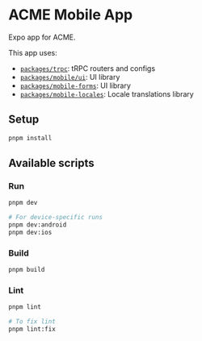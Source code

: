 # ACME Mobile App

Expo app for ACME.

This app uses:

- [`packages/trpc`](../../packages/trpc): tRPC routers and configs
- [`packages/mobile/ui`](../../packages/mobile/ui): UI library
- [`packages/mobile-forms`](../../packages/mobile-forms): UI library
- [`packages/mobile-locales`](../../packages/mobile-locales): Locale translations library

## Setup

```bash
pnpm install
```

## Available scripts

### Run

```bash
pnpm dev

# For device-specific runs
pnpm dev:android
pnpm dev:ios
```

### Build

```bash
pnpm build
```

### Lint

```bash
pnpm lint

# To fix lint
pnpm lint:fix
```
